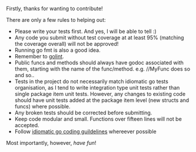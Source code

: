 Firstly, thanks for wanting to contribute!

There are only a few rules to helping out:

* Please write your tests first. And yes, I will be able to tell :) 
* Any code you submit without test coverage at at least 95% (matching the coverage overall) will not be approved! 
* Running go fmt is also a good idea.
* Remember to [golint](https://github.com/golang/lint).
* Public funcs and methods should always have godoc associated with them, starting with the name of the func/method. e.g. //MyFunc does so and so..
* Tests in the project do not necessarily match idiomatic go tests organisation, as I tend to write integration type unit tests rather than single package item unit tests. However, 
any changes to existing code should have unit tests added at the package item level (new structs and funcs) where possible.
* Any broken tests should be corrected before submitting.
* Keep code modular and small. Functions over fifteen lines will not be accepted.
* Follow [idiomatic go coding guildelines](https://golang.org/doc/effective_go.html) whereever possible

Most importantly, however, *have fun*!
